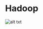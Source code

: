 # Hadoop

![alt txt](https://www.edvancer.in/wp-content/uploads/2016/02/Hadoop_elephants400px.jpg)

